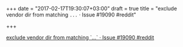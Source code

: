 +++
date = "2017-02-17T19:30:07+03:00"
draft = true
title = "exclude vendor dir from matching `...` · Issue #19090  #reddit"

+++

<p><a href="https://t.co/FI7DUtUK1y">exclude vendor dir from matching `...` · Issue #19090  #reddit</a></p>

